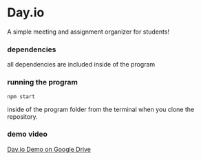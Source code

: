 # Day.io 
A simple meeting and assignment organizer for students! 
### dependencies 
all dependencies are included inside of the program 
### running the program 
``` 
npm start
 ```
inside of the program folder from the terminal when you clone the repository.

### demo video

[Day.io Demo on Google Drive](https://drive.google.com/file/d/1ugJdsrRmCEknk9XmDckLfozjkkSyRhX3/view?usp=sharing)
